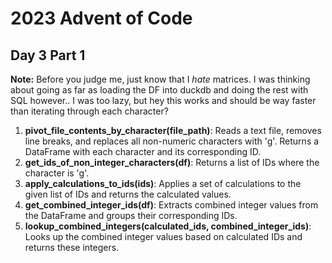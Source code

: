 # 2023 Advent of Code

## Day 3 Part 1

**Note:** Before you judge me, just know that I _hate_ matrices. I was thinking about going as far as loading the DF into duckdb and doing the rest with SQL however.. I was too lazy, but hey this works and should be way faster than iterating through each character?

1. **pivot_file_contents_by_character(file_path)**: Reads a text file, removes line breaks, and replaces all non-numeric characters with 'g'. Returns a DataFrame with each character and its corresponding ID.
2. **get_ids_of_non_integer_characters(df)**: Returns a list of IDs where the character is 'g'.
3. **apply_calculations_to_ids(ids)**: Applies a set of calculations to the given list of IDs and returns the calculated values.
4. **get_combined_integer_ids(df)**: Extracts combined integer values from the DataFrame and groups their corresponding IDs.
5. **lookup_combined_integers(calculated_ids, combined_integer_ids)**: Looks up the combined integer values based on calculated IDs and returns these integers.
